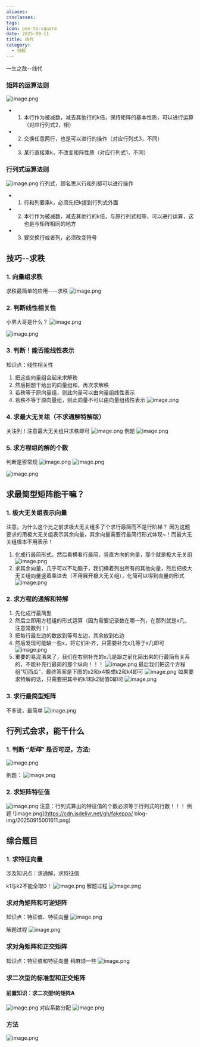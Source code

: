 ```yaml
---
aliases:
cssclasses:
tags:
icon: pen-to-square
date: 2025-09-11
title: 线代
category:
  - 归档
---
```

一生之敌--线代
### 矩阵的运算法则
![image.png](https://cdn.jsdelivr.net/gh/fakeppa/blog-img/20250914232754.png)

- 1. 本行作为被减数，减去其他行的k倍，保持矩阵的基本性质，可以进行运算（对应行列式2，相）
- 2. 交换任意两行，也是可以进行的操作（对应行列式3，不同）
- 3. 某行直接乘k，不改变矩阵性质（对应行列式1，不同）

### 行列式运算法则
![image.png](https://cdn.jsdelivr.net/gh/fakeppa/blog-img/20250914233345.png)
行列式，顾名思义行和列都可以进行操作
- 1. 行和列要乘k，必须先把k提到行列式外面
- 2. 本行作为被减数，减去其他行的k倍，与原行列式相等，可以进行运算，这也是与矩阵相同的地方
- 3. 要交换行或者列，必须改变符号
## 技巧--求秩
### 1. 向量组求秩
求秩最简单的应用----求秩
![image.png](https://cdn.jsdelivr.net/gh/fakeppa/blog-img/20250912034102.png)
### 2. 判断线性相关性
小弟大哥是什么？
![image.png](https://cdn.jsdelivr.net/gh/fakeppa/blog-img/20250912035347.png)


![image.png](https://cdn.jsdelivr.net/gh/fakeppa/blog-img/20250912035452.png)

### 3. 判断！能否能线性表示
知识点：线性相关性

1. 把这些向量组合起来求解秩
2. 然后把题干给出的向量组和，再次求解秩
3. 若秩等于原向量组，则此向量可以由向量组线性表示
4. 若秩不等于原向量组，则此向量不可以由向量组线性表示
![image.png](https://cdn.jsdelivr.net/gh/fakeppa/blog-img/20250912040106.png)

### 4. 求最大无关组（不求通解特解版）
关注列！注意最大无关组只求秩即可
![image.png](https://cdn.jsdelivr.net/gh/fakeppa/blog-img/20250911234120.png)
例题
![image.png](https://cdn.jsdelivr.net/gh/fakeppa/blog-img/20250911234407.png)
### 5. 求方程组的解的个数
判断是否常规
![image.png](https://cdn.jsdelivr.net/gh/fakeppa/blog-img/20250912003547.png)
![image.png](https://cdn.jsdelivr.net/gh/fakeppa/blog-img/20250912003502.png)

![image.png](https://cdn.jsdelivr.net/gh/fakeppa/blog-img/20250912003606.png)
## 求最简型矩阵能干嘛？
### 1. 极大无关组表示向量
注意，为什么这个比之前求极大无关组多了个求行最简而不是行阶梯？
因为这题要求的用极大无关组表示其余向量，其余向量需要行最简行形式体现~！而最大无关组根本不用表示！
1. 化成行最简形式，然后看横看行最简，竖直方向的向量，那个就是极大无关组
![image.png](https://cdn.jsdelivr.net/gh/fakeppa/blog-img/20250912030214.png)
2. 求其余向量，几乎可以不动脑子，我们横着列出所有的其他向量，然后把极大无关组向量竖着乘进去（不用展开极大无关组），化简可以得到向量的形式
![image.png](https://cdn.jsdelivr.net/gh/fakeppa/blog-img/20250912030924.png)
### 2. 求方程的通解和特解
1. 先化成行最简型
2. 然后立即用方程组的形式运算（因为需要记录数在哪一列，在那列就是x几，注意常数列！）
3. 把每行最左边的数放到等号左边，其余放到右边
4. 然后发现可能缺一些x，将它们补齐，只需要补充x几等于x几即可
![image.png](https://cdn.jsdelivr.net/gh/fakeppa/blog-img/20250912032606.png)
5. 重要的易混淆来了，我们在右侧补充的x几是跟之前化简出来的行最简有关系的，不能补充行最简的那个纵向！！！
![image.png](https://cdn.jsdelivr.net/gh/fakeppa/blog-img/20250912032845.png)
最后我们把这个方程组"切西瓜"，最终答案是下图的x2和x4换成k2和k4即可
![image.png](https://cdn.jsdelivr.net/gh/fakeppa/blog-img/20250912033346.png)
如果要求特解的话，只需要把其中的k1和k2赋值0即可
![image.png](https://cdn.jsdelivr.net/gh/fakeppa/blog-img/20250912032004.png)
### 3. 求行最简型矩阵
不多说，最简单
![image.png](https://cdn.jsdelivr.net/gh/fakeppa/blog-img/20250912033727.png)

## 行列式会求，能干什么
### 1. 判断 “***矩阵***” 是否可逆，方法:
![image.png](https://cdn.jsdelivr.net/gh/fakeppa/blog-img/20250914234024.png)

例题：
![image.png](https://cdn.jsdelivr.net/gh/fakeppa/blog-img/20250914234148.png)


### 2. 求矩阵特征值
![image.png](https://cdn.jsdelivr.net/gh/fakeppa/blog-img/20250914234357.png)
注意：行列式算出的特征值的个数必须等于行列式的行数！！！
例题
![image.png](https://cdn.jsdelivr.net/gh/fakeppa/   blog-img/20250915001611.png)


## 综合题目
### 1. 求特征向量
涉及知识点：求通解，求特征值

k1与k2不能全取0！ 
 ![image.png](https://cdn.jsdelivr.net/gh/fakeppa/blog-img/20250915001518.png)
解题过程
![image.png](https://cdn.jsdelivr.net/gh/fakeppa/blog-img/20250915005459.png)
### 求对角矩阵和可逆矩阵
知识点：特征值、特征向量 
![image.png](https://cdn.jsdelivr.net/gh/fakeppa/blog-img/20250915010523.png)

解题过程
![image.png](https://cdn.jsdelivr.net/gh/fakeppa/blog-img/20250915010627.png)
### 求对角矩阵和正交矩阵
知识点：特征值和特征向量
稍麻烦一些
![image.png](https://cdn.jsdelivr.net/gh/fakeppa/blog-img/20250915010841.png)

### 求二次型的标准型和正交矩阵

#### 前置知识：求二次型f的矩阵A
![image.png](https://cdn.jsdelivr.net/gh/fakeppa/blog-img/20250915013156.png)
对应系数分配
![image.png](https://cdn.jsdelivr.net/gh/fakeppa/blog-img/20250915014730.png)

### 方法
![image.png](https://cdn.jsdelivr.net/gh/fakeppa/blog-img/20250915014820.png)
